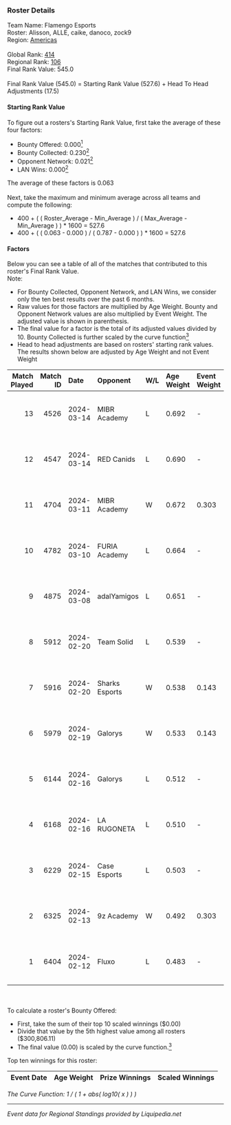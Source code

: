 ### Roster Details<br />
Team Name: Flamengo Esports<br />
Roster: Alisson, ALLE, caike, danoco, zock9<br />
Region: [Americas]( ../standings_americas.md)<br />
<br />
Global Rank: [414](../standings_global.md)<br />
Regional Rank: [106]( ../standings_americas.md)<br />
Final Rank Value:  545.0<br />
<br />
Final Rank Value (545.0) = Starting Rank Value (527.6) + Head To Head Adjustments (17.5)<br />

#### Starting Rank Value<br />
To figure out a rosters's Starting Rank Value, first take the average of these four factors:<br />
- Bounty Offered: 0.000[<sup>1</sup>](#table2)
- Bounty Collected: 0.230[<sup>2</sup>](#table1)
- Opponent Network: 0.021[<sup>2</sup>](#table1)
- LAN Wins: 0.000[<sup>2</sup>](#table1)

The average of these factors is 0.063<br />
<br />
Next, take the maximum and minimum average across all teams and compute the following:<br />
- 400 + ( ( Roster_Average - Min_Average ) / ( Max_Average - Min_Average ) ) * 1600 = 527.6
- 400 + ( ( 0.063 - 0.000 ) / ( 0.787 - 0.000 ) ) * 1600 = 527.6


#### Factors<br />
Below you can see a table of all of the matches that contributed to this roster's Final Rank Value.<br />
Note:<br />

- For Bounty Collected, Opponent Network, and LAN Wins, we consider only the ten best results over the past 6 months.
- Raw values for those factors are multiplied by Age Weight. Bounty and Opponent Network values are also multiplied by Event Weight. The adjusted value is shown in parenthesis.
- The final value for a factor is the total of its adjusted values divided by 10. Bounty Collected is further scaled by the curve function[<sup>3</sup>](#curveFunction)
- Head to head adjustments are based on rosters' starting rank values. The results shown below are adjusted by Age Weight and not Event Weight
<span id="table1"></span><br />


| Match Played | Match ID | Date       | Opponent       | W/L | Age Weight | Event Weight | Bounty Collected | Opponent Network | LAN Wins  | H2H Adj. | Roster                                |
| -: | -: | :- | :- | :- | :- | :- | :- | :- | :- | -: | :- |
|           13 |     4526 | 2024-03-14 | MIBR Academy   | L   | 0.692      | -            | -                | -                | -         |    -5.93 | Alisson, ALLE, caike, danoco, zock9   |
|           12 |     4547 | 2024-03-14 | RED Canids     | L   | 0.690      | -            | -                | -                | -         |    -1.45 | Alisson, ALLE, caike, danoco, zock9   |
|           11 |     4704 | 2024-03-11 | MIBR Academy   | W   | 0.672      | 0.303        | 0.005 (0.001)    | 0.448 (0.091)    | 0 (0.000) |    15.67 | Alisson, ALLE, caike, danoco, zock9   |
|           10 |     4782 | 2024-03-10 | FURIA Academy  | L   | 0.664      | -            | -                | -                | -         |    -9.43 | Alisson, ALLE, danoco, voltera, zock9 |
|            9 |     4875 | 2024-03-08 | adalYamigos    | L   | 0.651      | -            | -                | -                | -         |    -5.50 | Alisson, ALLE, danoco, voltera, zock9 |
|            8 |     5912 | 2024-02-20 | Team Solid     | L   | 0.539      | -            | -                | -                | -         |    -2.42 | Alisson, ALLE, danoco, LUCAS1, zock9  |
|            7 |     5916 | 2024-02-20 | Sharks Esports | W   | 0.538      | 0.143        | 0.019 (0.001)    | 0.381 (0.029)    | 0 (0.000) |    15.08 | Alisson, ALLE, danoco, LUCAS1, zock9  |
|            6 |     5979 | 2024-02-19 | Galorys        | W   | 0.533      | 0.143        | 0.022 (0.002)    | 0.600 (0.046)    | 0 (0.000) |    14.19 | Alisson, ALLE, danoco, LUCAS1, zock9  |
|            5 |     6144 | 2024-02-16 | Galorys        | L   | 0.512      | -            | -                | -                | -         |    -2.65 | ALLE, danoco, LUCAS1, ph1, zock9      |
|            4 |     6168 | 2024-02-16 | LA RUGONETA    | L   | 0.510      | -            | -                | -                | -         |    -7.29 | ALLE, danoco, LUCAS1, ph1, zock9      |
|            3 |     6229 | 2024-02-15 | Case Esports   | L   | 0.503      | -            | -                | -                | -         |    -2.08 | ALLE, danoco, LUCAS1, ph1, zock9      |
|            2 |     6325 | 2024-02-13 | 9z Academy     | W   | 0.492      | 0.303        | 0.002 (0.000)    | 0.311 (0.046)    | 0 (0.000) |    10.53 | ALLE, danoco, LUCAS1, ph1, zock9      |
|            1 |     6404 | 2024-02-12 | Fluxo          | L   | 0.483      | -            | -                | -                | -         |    -1.25 | ALLE, danoco, LUCAS1, ph1, zock9      |

<br />
<span id="table2"></span><br />
To calculate a roster's Bounty Offered:<br />

- First, take the sum of their top 10 scaled winnings ($0.00)
- Divide that value by the 5th highest value among all rosters ($300,806.11)
- The final value (0.00) is scaled by the curve function.[<sup>3</sup>](#curveFunction)

Top ten winnings for this roster:<br />

| Event Date | Age Weight | Prize Winnings | Scaled Winnings |
| :- | -: | :- | :- |


<span id="curveFunction"></span>_The Curve Function: 1 / ( 1 + abs( log10( x ) ) )_<br />

---
_Event data for Regional Standings provided by Liquipedia.net_<br />
